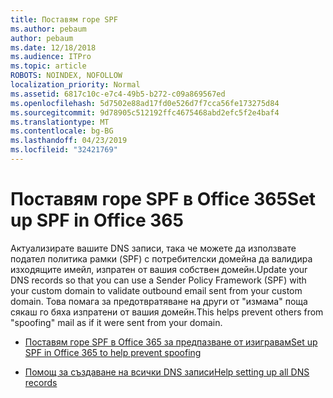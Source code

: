 ```yaml
---
title: Поставям горе SPF
ms.author: pebaum
author: pebaum
ms.date: 12/18/2018
ms.audience: ITPro
ms.topic: article
ROBOTS: NOINDEX, NOFOLLOW
localization_priority: Normal
ms.assetid: 6817c10c-e7c4-49b5-b272-c09a869567ed
ms.openlocfilehash: 5d7502e88ad17fd0e526d7f7cca56fe173275d84
ms.sourcegitcommit: 9d78905c512192ffc4675468abd2efc5f2e4baf4
ms.translationtype: MT
ms.contentlocale: bg-BG
ms.lasthandoff: 04/23/2019
ms.locfileid: "32421769"
---
```

# <a name="set-up-spf-in-office-365"></a><span data-ttu-id="2bc64-102">Поставям горе SPF в Office 365</span><span class="sxs-lookup"><span data-stu-id="2bc64-102">Set up SPF in Office 365</span></span>

<span data-ttu-id="2bc64-103">Актуализирате вашите DNS записи, така че можете да използвате подател политика рамки (SPF) с потребителски домейна да валидира изходящите имейл, изпратен от вашия собствен домейн.</span><span class="sxs-lookup"><span data-stu-id="2bc64-103">Update your DNS records so that you can use a Sender Policy Framework (SPF) with your custom domain to validate outbound email sent from your custom domain.</span></span> <span data-ttu-id="2bc64-104">Това помага за предотвратяване на други от "измама" поща сякаш го бяха изпратени от вашия домейн.</span><span class="sxs-lookup"><span data-stu-id="2bc64-104">This helps prevent others from "spoofing" mail as if it were sent from your domain.</span></span>
  
- [<span data-ttu-id="2bc64-105">Поставям горе SPF в Office 365 за предпазване от изигравам</span><span class="sxs-lookup"><span data-stu-id="2bc64-105">Set up SPF in Office 365 to help prevent spoofing </span></span>](https://docs.microsoft.com/office365/SecurityCompliance/set-up-spf-in-office-365-to-help-prevent-spoofing)
    
- [<span data-ttu-id="2bc64-106">Помощ за създаване на всички DNS записи</span><span class="sxs-lookup"><span data-stu-id="2bc64-106">Help setting up all DNS records</span></span>](https://docs.microsoft.com/office365/admin/get-help-with-domains/create-dns-records-at-any-dns-hosting-provider)
    

